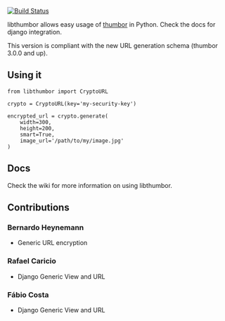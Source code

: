 [![Build Status](https://secure.travis-ci.org/thumbor/libthumbor.png)](http://travis-ci.org/thumbor/libthumbor)

libthumbor allows easy usage of
[thumbor](http://github.com/thumbor/thumbor) in Python. Check the docs for django integration.

This version is compliant with the new URL generation schema (thumbor 3.0.0 and up).

## Using it

    from libthumbor import CryptoURL

    crypto = CryptoURL(key='my-security-key')

    encrypted_url = crypto.generate(
        width=300,
        height=200,
        smart=True,
        image_url='/path/to/my/image.jpg'
    )

## Docs

Check the wiki for more information on using libthumbor.

## Contributions

### Bernardo Heynemann

* Generic URL encryption

### Rafael Caricio

* Django Generic View and URL

### Fábio Costa

* Django Generic View and URL
